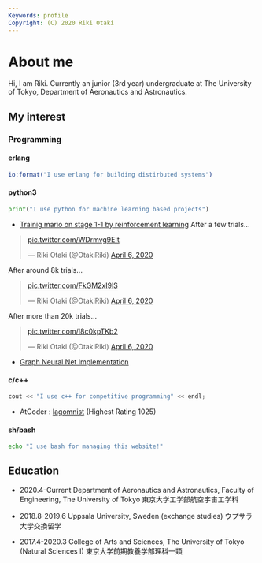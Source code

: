 ```yaml
---
Keywords: profile
Copyright: (C) 2020 Riki Otaki
---
```


# About me

Hi, I am Riki.
Currently an junior (3rd year) undergraduate at The University of Tokyo, Department of Aeronautics and Astronautics.


## My interest

### Programming

#### erlang
```erlang
io:format("I use erlang for building distirbuted systems")
```

#### python3 
```python
print("I use python for machine learning based projects")
```
- [Trainig mario on stage 1-1 by reinforcement learning](https://github.com/wattlebirdaz/geql) 
After a few trials...

<blockquote class="twitter-tweet"><p lang="und" dir="ltr"><a href="https://t.co/WDrmvg9EIt">pic.twitter.com/WDrmvg9EIt</a></p>&mdash; Riki Otaki (@OtakiRiki) <a href="https://twitter.com/OtakiRiki/status/1247036290232496128?ref_src=twsrc%5Etfw">April 6, 2020</a></blockquote> <script async src="https://platform.twitter.com/widgets.js" charset="utf-8"></script> 

After around 8k trials...

<blockquote class="twitter-tweet"><p lang="und" dir="ltr"><a href="https://t.co/FkGM2xI9lS">pic.twitter.com/FkGM2xI9lS</a></p>&mdash; Riki Otaki (@OtakiRiki) <a href="https://twitter.com/OtakiRiki/status/1247036648174452736?ref_src=twsrc%5Etfw">April 6, 2020</a></blockquote> <script async src="https://platform.twitter.com/widgets.js" charset="utf-8"></script> 


After more than 20k trials...

<blockquote class="twitter-tweet"><p lang="und" dir="ltr"><a href="https://t.co/I8c0kpTKb2">pic.twitter.com/I8c0kpTKb2</a></p>&mdash; Riki Otaki (@OtakiRiki) <a href="https://twitter.com/OtakiRiki/status/1247036687626067974?ref_src=twsrc%5Etfw">April 6, 2020</a></blockquote> <script async src="https://platform.twitter.com/widgets.js" charset="utf-8"></script> 

- [Graph Neural Net Implementation](https://github.com/wattlebirdaz/GNN)
 
#### c/c++
```cpp
cout << "I use c++ for competitive programming" << endl;
```
- AtCoder : [lagomnist](https://atcoder.jp/users/lagomnist) (Highest Rating 1025)
 
#### sh/bash
```bash
echo "I use bash for managing this website!"
```

## Education

- 2020.4-Current
  Department of Aeronautics and Astronautics, Faculty of Engineering, The University of Tokyo
  東京大学工学部航空宇宙工学科

- 2018.8-2019.6
  Uppsala University, Sweden (exchange studies)
  ウプサラ大学交換留学
  
- 2017.4-2020.3
  College of Arts and Sciences, The University of Tokyo (Natural Sciences I)
  東京大学前期教養学部理科一類
